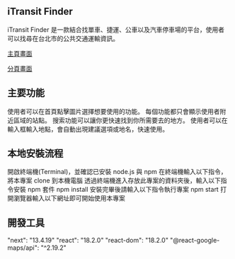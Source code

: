 ## iTransit Finder

iTransit Finder 是一款結合找單車、捷運、公車以及汽車停車場的平台，使用者可以找尋在台北市的公共交通運輸資訊。

[主頁畫面](https://i.imgur.com/nRmv1yP.png)

[分頁畫面](https://i.imgur.com/n5AxfFY.png)
## 主要功能

使用者可以在首頁點擊圖片選擇想要使用的功能。
每個功能都只會顯示使用者附近區域的站點。
搜索功能可以讓你更快速找到你所需要去的地方。
使用者可以在輸入框輸入地點，會自動出現建議選項或地名，快速使用。

## 本地安裝流程
開啟終端機(Terminal)，並確認已安裝 node.js 與 npm
在終端機輸入以下指令，將本專案 clone 到本機電腦
透過終端機進入存放此專案的資料夾後，輸入以下指令安裝 npm 套件
npm install
安裝完畢後請輸入以下指令執行專案
npm start
打開瀏覽器輸入以下網址即可開始使用本專案

## 開發工具
"next": "13.4.19"
"react": "18.2.0"
"react-dom": "18.2.0"
"@react-google-maps/api": "^2.19.2"

